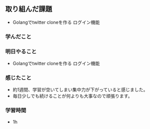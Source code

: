 ## 取り組んだ課題
- Golangでtwitter cloneを作る  ログイン機能

### 学んだこと


### 明日やること
- Golangでtwitter cloneを作る ログイン機能


### 感じたこと
- 約1週間、学習が空いてしまい集中力が下がっていると感じました。
- 毎日少しでも続けることが何よりも大事なので頑張ります。

### 学習時間
- 1h
